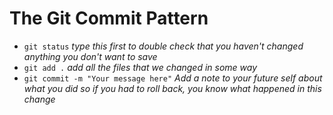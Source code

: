 # The Git Commit Pattern
* `git status` _type this first to double check that you haven't changed anything you don't want to save_
* `git add .` _add all the files that we changed in some way_
* `git commit -m "Your message here"` _Add a note to your future self about what you did so if you had to roll back, you know what happened in this change_


